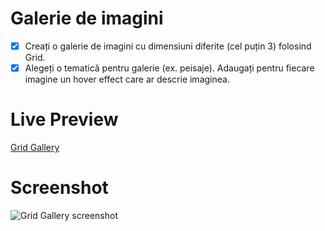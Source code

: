 # Galerie de imagini

- [x] Creați o galerie de imagini cu dimensiuni diferite (cel puțin 3) folosind Grid.
- [x] Alegeți o tematică pentru galerie (ex. peisaje). Adaugați pentru fiecare imagine un hover effect care ar descrie imaginea.

# Live Preview

<a href="" target="_blank">Grid Gallery</a>

# Screenshot

![Grid Gallery screenshot]()
